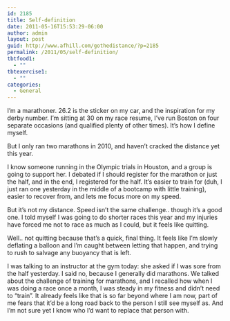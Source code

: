 ```yaml
---
id: 2185
title: Self-definition
date: 2011-05-16T15:53:29-06:00
author: admin
layout: post
guid: http://www.afhill.com/gothedistance/?p=2185
permalink: /2011/05/self-definition/
tbtfood1:
  - ""
tbtexercise1:
  - ""
categories:
  - General
---
```

I&#8217;m a marathoner. 26.2 is the sticker on my car, and the inspiration for my derby number. I&#8217;m sitting at 30 on my race resume, I&#8217;ve run Boston on four separate occasions (and qualified plenty of other times). It&#8217;s how I define myself. 

But I only ran two marathons in 2010, and haven&#8217;t cracked the distance yet this year. 

I know someone running in the Olympic trials in Houston, and a group is going to support her. I debated if I should register for the marathon or just the half, and in the end, I registered for the half. It&#8217;s easier to train for (duh, I just ran one yesterday in the middle of a bootcamp with little training), easier to recover from, and lets me focus more on my speed. 

But it&#8217;s not my distance. Speed isn&#8217;t the same challenge.. though it&#8217;s a good one. I told myself I was going to do shorter races this year and my injuries have forced me not to race as much as I could, but it feels like quitting.

Well.. not quitting because that&#8217;s a quick, final thing. It feels like I&#8217;m slowly deflating a balloon and I&#8217;m caught between letting that happen, and trying to rush to salvage any buoyancy that is left. 

I was talking to an instructor at the gym today: she asked if I was sore from the half yesterday. I said no, because I generally did marathons. We talked about the challenge of training for marathons, and I recalled how when I was doing a race once a month, I was steady in my fitness and didn&#8217;t need to &#8220;train&#8221;. It already feels like that is so far beyond where I am now, part of me fears that it&#8217;d be a long road back to the person I still see myself as. And I&#8217;m not sure yet I know who I&#8217;d want to replace that person with.